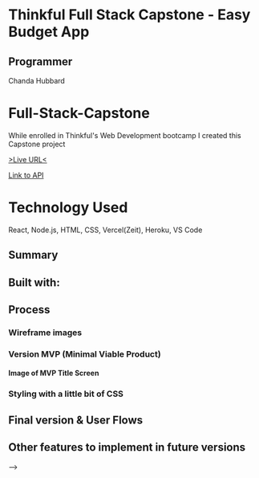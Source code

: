 # Thinkful Full Stack Capstone - Easy Budget App

## Programmer
Chanda Hubbard

# Full-Stack-Capstone
While enrolled in Thinkful's Web Development bootcamp I created this Capstone project 


[>Live URL<](https://easy-budget.chandacodes.vercel.app)


[Link to API](https://github.com/ChandaHubbard/easy-budget-app-api)

# Technology Used
React, Node.js, HTML, CSS, Vercel(Zeit), Heroku, VS Code








<!-- 

Documentation of your API.
Screenshot(s) of your app. This makes your app description much easier to understand.
A summary section. This should have a concise explanation of what your app does. Try to frame this from the standpoint of what the user does, or what the app enables for the user.
A section on the technology used. -->
<!-- 
## Motivation
<!-- 
Sometimes you just want a nice relaxing night in, while ordering dinner and watching a good movie.  There are so many restaurants and movies to choose from, and it can be very hard to make a selection.  This app was created to help users avoid the decision paralysis that happens when they need to deicde on a resturaunt to eat at, or when they need to decide on a movie to watch. First, the user will input their location and the app will show the information for a takeout restaurant nearby.  Then the user will input a movie that they like and the app will show them a recommendation and trailer for a similar movie. -->


## Summary

<!-- <b>Dinner and a Movie</b> is a responsive web app that helps users decide where to order dinner and which movie to watch for a fun night in.  Users input their location and it is sent to the [EatStreet API Endpoint](https://developers.eatstreet.com/endpoint/search) to find restaurants that provide food delivery or pickup nearby. Users will then navigate to a screen where they can input a movie that they like so that they can receive similar movie recommendations using the [TasteDive Movie API Endpoint](https://tastedive.com/read/api)  -->



## Built with:

<!-- #### <br/>APIs <br/>&nbsp;&nbsp;&nbsp; [EatStreet API](https://developers.eatstreet.com/endpoint/search)  <br/>&nbsp;&nbsp;&nbsp; [TasteDive Movie API ](https://tastedive.com/read/api)<br/>jQuery <br/>JavaScript <br/>HTML <br/>CSS <br/>   Visual Studio Code <br/>Git Hub -->



## Process

<!-- ##### [> Initial wireframes<](https://docs.google.com/document/d/16hyz31opJRNBHMy4-gDB9pLsdS5OK1MZCCaQCb7vhCo/edit?usp=sharing) -->

### Wireframe images
<!-- 
<img src="content/wireframe.png" alt="Wireframe" width="400">

##### [> Initial User Stories<](https://docs.google.com/spreadsheets/d/1FB6xBWHgIpJLK6rlRdFN-CHQ4ed_Hvct-nbLKT8k22w/edit?usp=sharing) -->

### Version MVP (Minimal Viable Product)

<!-- [>MVP<](https://chandahubbard.github.io/API%20Hack%20Capstone/index.html) -->

#### Image of MVP Title Screen

<!-- <img src="content/MVP1.png" alt="Image of MVP Title Screen" width="300">

#### Image of MVP Results Screen

<img src="content/MVP6.png" alt="Image of MVP Results Screen" width="900"> -->

### Styling with a little bit of CSS

<!-- After researching the <i>Psychology of Color</i>, I decide that I would either choose a red or orange color scheme for my styling.  Red, because it symbolizes entertainment, for the movie portion of the app. Or orange, because it symbolizes food/hunger, for the food delivery portion of the app.  I ended up with a red based color theme from Adobe called,  [Sosialisasi Speak Up 19](https://color.adobe.com/Sosialisasi-Speak-Up-19-color-theme-14114879/https://color.adobe.com/Sosialisasi-Speak-Up-19-color-theme-14114879/) , which can be viewed below.

<br/><img src="content/colortheme.png" alt="Style Title" width="600">

<img src="content/intro.png" alt="Style Title" width="400"><br/>



## Final version at different breakpoints

### Mobile

<img src="content/mobile.png" alt="Final Title Screen on Mobile Version" width="250">

### Tablet

<img src="content/tablet.png" alt="Final Title Screen on Tablet Version" width="300">

### Desktop/other

<img src="content/desktop.png" alt="Final Title Screen on Desktop Version" width="400"> -->



## Final version & User Flows
<!-- 
### Screen 1 
#### Landing Page which Navigates to a Dinner Input screen once the "Let's Go" button is clicked 
<img src="content/intro.png" alt="Intro Screen on Tablet Version" width="500" align="center">

### Screen 2
#### Dinner Input screen, where the user can provide their location and select delivery and pickup options
<img src="content/dinnerinput.png" alt="Dinner Input Screen on Tablet Version" width="500">

### Screen 3
#### Flows the user from the dinner input screen to the movie input screen once the "Find a Movie" button is clicked
<img src="content/flowtomovie.png" alt="Flow from Dinner input to Movie input Screen on Tablet Version" width="500">

### Screen 4
#### Movie input screen that allows used to provide a movie they would like to see similar recommendations for
<img src="content/movieinput.png" alt="Movie Input Screen on Tablet Version" width="500">

### Screen 5
#### Flows the user from the movie input screen to the results screen once the "View Dinner & Movie Pairing" button is clicked
<img src="content/flowtoresults.png" alt="Flow from movie input to results Screen on Tablet Version" width="500">

### Screen 6
#### Flows the user to the results screen where they can view their restaurant recommendation and their movie recommendation.
<img src="content/resultsscreen1.png" alt="Final Screen top Screen on Tablet Version" width="500">
<img src="content/resultsscreen2.png" alt="Final Screen Bottom on Tablet Version" width="500">

### Additional Screens
#### The user can then select the "restart the app" button which navigates back to screen one and clears all results or they can select the "View more recommendations" button to view screen 6 with different movie and restaurant results. -->



## Other features to implement in future versions

<!-- [ ] Figure out how to handle edge cases for movie input
<br/>
[ ] Incorporate an additional API that will let the user know which streaming service currently offers their movie selection for viewing. -->

 -->
